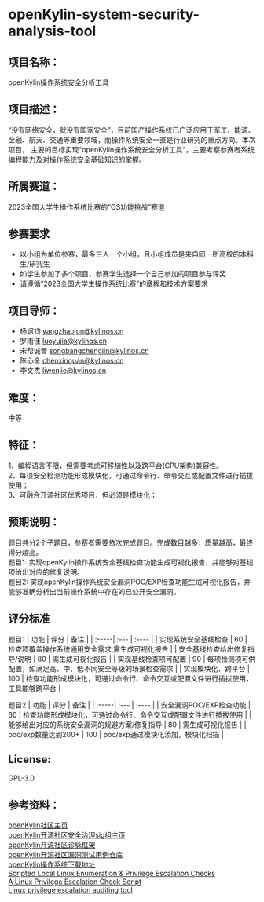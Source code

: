 # openKylin-system-security-analysis-tool

## 项目名称：
openKylin操作系统安全分析工具

## 项目描述：
“没有网络安全，就没有国家安全”，目前国产操作系统已广泛应用于军工、能源、金融、航天、交通等重要领域，而操作系统安全一直是行业研究的重点方向。本次项目，
主要的目标实现“openKylin操作系统安全分析工具”，主要考察参赛者系统编程能力及对操作系统安全基础知识的掌握。

## 所属赛道：
2023全国大学生操作系统比赛的“OS功能挑战”赛道

## 参赛要求
* 以小组为单位参赛，最多三人一个小组，且小组成员是来自同一所高校的本科生/研究生
* 如学生参加了多个项目，参赛学生选择一个自己参加的项目参与评奖
* 请遵循“2023全国大学生操作系统比赛”的章程和技术方案要求

## 项目导师：
* 杨诏钧 yangzhaojun@kylinos.cn  
* 罗雨佳 luoyujia@kylinos.cn  
* 宋帮诚晋 songbangchengjin@kylinos.cn
* 陈心全 chenxinquan@kylinos.cn
* 李文杰 liwenjie@kylinos.cn 

## 难度：
中等
## 特征：
1、编程语言不限，但需要考虑可移植性以及跨平台(CPU架构)兼容性。  
2、每项安全检测功能形成模块化，可通过命令行、命令交互或配置文件进行插拔使用；  
3、可融合开源社区优秀项目，但必须是模块化；  

## 预期说明：
题目共分2个子题目，参赛者需要依次完成题目。完成数目越多，质量越高，最终得分越高。  
题目1:   实现openKylin操作系统安全基线检查功能生成可视化报告，并能够对基线项给出对应的修复说明。    
题目2:   实现openKylin操作系统安全漏洞POC/EXP检查功能生成可视化报告，并能够准确分析出当前操作系统中存在的已公开安全漏洞。

## 评分标准
题目1
| 功能 | 评分 | 备注 |
| :-----| :--- | :---- |
| 实现系统安全基线检查 | 60 | 检查项覆盖操作系统通用安全需求,需生成可视化报告 |
| 安全基线检查给出修复指导/说明 | 80 | 需生成可视化报告 |
| 实现基线检查项可配置 | 90 | 每项检测项可供配置，如满足高、中、低不同安全等级的场景检查需求 |
| 实现模块化、跨平台 | 100 | 检查功能形成模块化，可通过命令行、命令交互或配置文件进行插拔使用，工具能够跨平台 |

题目2
| 功能 | 评分 | 备注 |
| :-----| :--- | :---- |
| 安全漏洞POC/EXP检查功能 | 60 | 检查功能形成模块化，可通过命令行、命令交互或配置文件进行插拔使用 |
| 能够给出对应的系统安全漏洞的规避方案/修复指导 | 80 | 需生成可视化报告 |
| poc/exp数量达到200+ | 100 | poc/exp通过模块化添加，模块化扫描 |

## License:
GPL-3.0

## 参考资料：   
[openKylin社区主页](https://www.openkylin.top/)   
[openKylin开源社区安全治理sig组主页](https://gitee.com/openkylin/community/tree/master/sig/SecurityGovernance)   
[openKylin开源社区诊脉框架](https://gitee.com/openkylin/genmai)  
[openKylin开源社区漏洞测试用例仓库](https://gitee.com/openkylin/openkylin-exploit-db)    
[openKylin操作系统下载地址](https://openkylin.top/downloads)  
[Scripted Local Linux Enumeration & Privilege Escalation Checks](https://github.com/rebootuser/LinEnum)    
[A Linux Privilege Escalation Check Script](https://github.com/sleventyeleven/linuxprivchecker)    
[Linux privilege escalation auditing tool](https://github.com/The-Z-Labs/linux-exploit-suggester)
